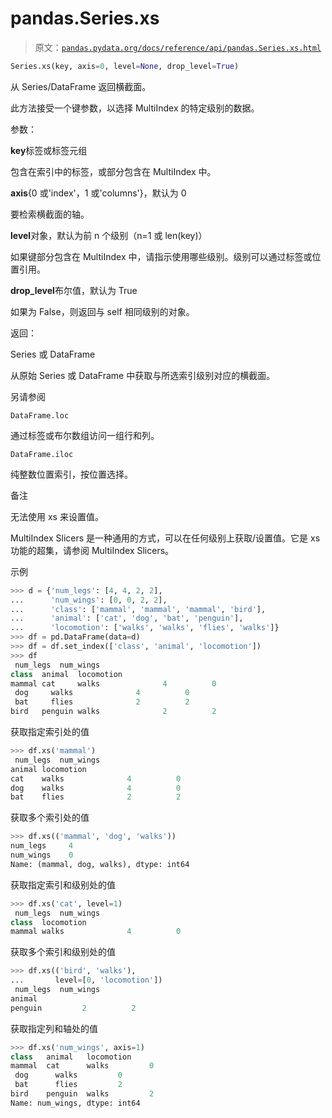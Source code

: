 # pandas.Series.xs

> 原文：[`pandas.pydata.org/docs/reference/api/pandas.Series.xs.html`](https://pandas.pydata.org/docs/reference/api/pandas.Series.xs.html)

```py
Series.xs(key, axis=0, level=None, drop_level=True)
```

从 Series/DataFrame 返回横截面。

此方法接受一个键参数，以选择 MultiIndex 的特定级别的数据。

参数：

**key**标签或标签元组

包含在索引中的标签，或部分包含在 MultiIndex 中。

**axis**{0 或'index'，1 或'columns'}，默认为 0

要检索横截面的轴。

**level**对象，默认为前 n 个级别（n=1 或 len(key)）

如果键部分包含在 MultiIndex 中，请指示使用哪些级别。级别可以通过标签或位置引用。

**drop_level**布尔值，默认为 True

如果为 False，则返回与 self 相同级别的对象。

返回：

Series 或 DataFrame

从原始 Series 或 DataFrame 中获取与所选索引级别对应的横截面。

另请参阅

`DataFrame.loc`

通过标签或布尔数组访问一组行和列。

`DataFrame.iloc`

纯整数位置索引，按位置选择。

备注

无法使用 xs 来设置值。

MultiIndex Slicers 是一种通用的方式，可以在任何级别上获取/设置值。它是 xs 功能的超集，请参阅 MultiIndex Slicers。

示例

```py
>>> d = {'num_legs': [4, 4, 2, 2],
...      'num_wings': [0, 0, 2, 2],
...      'class': ['mammal', 'mammal', 'mammal', 'bird'],
...      'animal': ['cat', 'dog', 'bat', 'penguin'],
...      'locomotion': ['walks', 'walks', 'flies', 'walks']}
>>> df = pd.DataFrame(data=d)
>>> df = df.set_index(['class', 'animal', 'locomotion'])
>>> df
 num_legs  num_wings
class  animal  locomotion
mammal cat     walks              4          0
 dog     walks              4          0
 bat     flies              2          2
bird   penguin walks              2          2 
```

获取指定索引处的值

```py
>>> df.xs('mammal')
 num_legs  num_wings
animal locomotion
cat    walks              4          0
dog    walks              4          0
bat    flies              2          2 
```

获取多个索引处的值

```py
>>> df.xs(('mammal', 'dog', 'walks'))
num_legs     4
num_wings    0
Name: (mammal, dog, walks), dtype: int64 
```

获取指定索引和级别处的值

```py
>>> df.xs('cat', level=1)
 num_legs  num_wings
class  locomotion
mammal walks              4          0 
```

获取多个索引和级别处的值

```py
>>> df.xs(('bird', 'walks'),
...       level=[0, 'locomotion'])
 num_legs  num_wings
animal
penguin         2          2 
```

获取指定列和轴处的值

```py
>>> df.xs('num_wings', axis=1)
class   animal   locomotion
mammal  cat      walks         0
 dog      walks         0
 bat      flies         2
bird    penguin  walks         2
Name: num_wings, dtype: int64 
```
